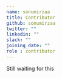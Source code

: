 ```yaml
---
name: sonumirzaa
title: Contributor
github: sonumirzaa
twitter: ""
linkedin: ""
slack: ""
joining_date: ""
role : contributor
---
```


Still waiting for this
